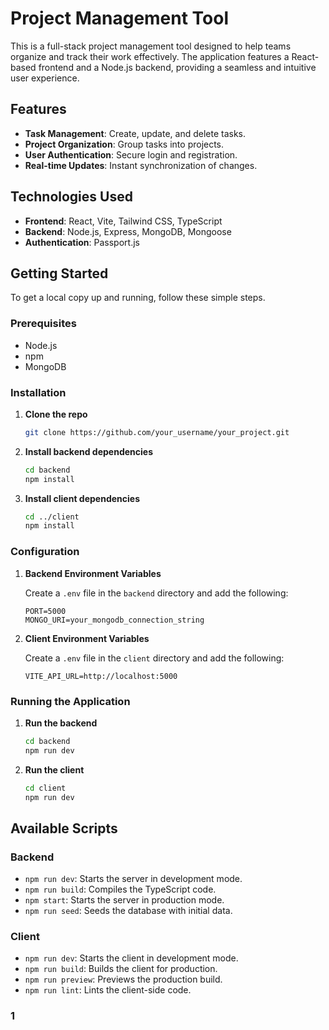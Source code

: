 # Project Management Tool

This is a full-stack project management tool designed to help teams organize and track their work effectively. The application features a React-based frontend and a Node.js backend, providing a seamless and intuitive user experience.

## Features

- **Task Management**: Create, update, and delete tasks.
- **Project Organization**: Group tasks into projects.
- **User Authentication**: Secure login and registration.
- **Real-time Updates**: Instant synchronization of changes.

## Technologies Used

- **Frontend**: React, Vite, Tailwind CSS, TypeScript
- **Backend**: Node.js, Express, MongoDB, Mongoose
- **Authentication**: Passport.js

## Getting Started

To get a local copy up and running, follow these simple steps.

### Prerequisites

- Node.js
- npm
- MongoDB

### Installation

1. **Clone the repo**
   ```sh
   git clone https://github.com/your_username/your_project.git
   ```

2. **Install backend dependencies**
   ```sh
   cd backend
   npm install
   ```

3. **Install client dependencies**
   ```sh
   cd ../client
   npm install
   ```

### Configuration

1. **Backend Environment Variables**

   Create a `.env` file in the `backend` directory and add the following:

   ```env
   PORT=5000
   MONGO_URI=your_mongodb_connection_string
   ```

2. **Client Environment Variables**

   Create a `.env` file in the `client` directory and add the following:

   ```env
   VITE_API_URL=http://localhost:5000
   ```

### Running the Application

1. **Run the backend**
   ```sh
   cd backend
   npm run dev
   ```

2. **Run the client**
   ```sh
   cd client
   npm run dev
   ```

## Available Scripts

### Backend

- `npm run dev`: Starts the server in development mode.
- `npm run build`: Compiles the TypeScript code.
- `npm start`: Starts the server in production mode.
- `npm run seed`: Seeds the database with initial data.

### Client

- `npm run dev`: Starts the client in development mode.
- `npm run build`: Builds the client for production.
- `npm run preview`: Previews the production build.
- `npm run lint`: Lints the client-side code.

### 1